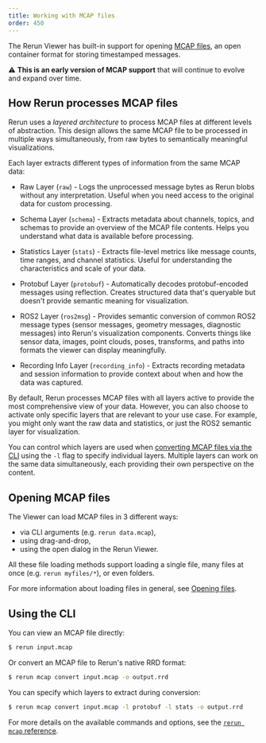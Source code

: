 ```yaml
---
title: Working with MCAP files
order: 450
---
```


The Rerun Viewer has built-in support for opening [MCAP files](https://mcap.dev/), an open container format for storing timestamped messages.

⚠️ **This is an early version of MCAP support** that will continue to evolve and expand over time.

## How Rerun processes MCAP files

Rerun uses a _layered architecture_ to process MCAP files at different levels of abstraction. This design allows the same MCAP file to be processed in multiple ways simultaneously, from raw bytes to semantically meaningful visualizations.

Each layer extracts different types of information from the same MCAP data:

- Raw Layer (`raw`) - Logs the unprocessed message bytes as Rerun blobs without any interpretation. Useful when you need access to the original data for custom processing.

- Schema Layer (`schema`) - Extracts metadata about channels, topics, and schemas to provide an overview of the MCAP file contents. Helps you understand what data is available before processing.

- Statistics Layer (`stats`) - Extracts file-level metrics like message counts, time ranges, and channel statistics. Useful for understanding the characteristics and scale of your data.

- Protobuf Layer (`protobuf`) - Automatically decodes protobuf-encoded messages using reflection. Creates structured data that's queryable but doesn't provide semantic meaning for visualization.

- ROS2 Layer (`ros2msg`) - Provides semantic conversion of common ROS2 message types (sensor messages, geometry messages, diagnostic messages) into Rerun's visualization components. Converts things like sensor data, images, point clouds, poses, transforms, and paths into formats the viewer can display meaningfully.

- Recording Info Layer (`recording_info`) - Extracts recording metadata and session information to provide context about when and how the data was captured.

By default, Rerun processes MCAP files with all layers active to provide the most comprehensive view of your data. However, you can also choose to activate only specific layers that are relevant to your use case. For example, you might only want the raw data and statistics, or just the ROS2 semantic layer for visualization.

You can control which layers are used when [converting MCAP files via the CLI](../../reference/cli.md#rerun-mcap) using the `-l` flag to specify individual layers. Multiple layers can work on the same data simultaneously, each providing their own perspective on the content.

## Opening MCAP files

The Viewer can load MCAP files in 3 different ways:

- via CLI arguments (e.g. `rerun data.mcap`),
- using drag-and-drop,
- using the open dialog in the Rerun Viewer.

All these file loading methods support loading a single file, many files at once (e.g. `rerun myfiles/*`), or even folders.

For more information about loading files in general, see [Opening files](./data-in/open-any-file.md).

## Using the CLI

You can view an MCAP file directly:

```bash
$ rerun input.mcap
```

Or convert an MCAP file to Rerun's native RRD format:

```bash
$ rerun mcap convert input.mcap -o output.rrd
```

You can specify which layers to extract during conversion:

```bash
$ rerun mcap convert input.mcap -l protobuf -l stats -o output.rrd
```

For more details on the available commands and options, see the [`rerun mcap` reference](../../reference/cli.md#rerun-mcap).
